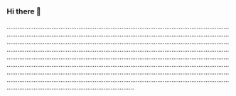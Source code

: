 ### Hi there 👋

.......................................................................................................................................................................................................................................................................................................................................................................................................................................................................................................................................................................................................................................................................................................................................................................................................................................................................................................................................................................................................................................................................................................